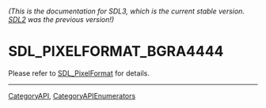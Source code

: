 ###### (This is the documentation for SDL3, which is the current stable version. [SDL2](https://wiki.libsdl.org/SDL2/) was the previous version!)
# SDL_PIXELFORMAT_BGRA4444

Please refer to [SDL_PixelFormat](SDL_PixelFormat) for details.

----
[CategoryAPI](CategoryAPI), [CategoryAPIEnumerators](CategoryAPIEnumerators)

